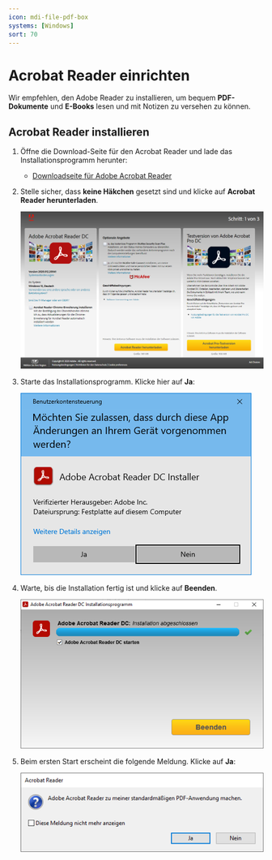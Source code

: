 ```yaml
---
icon: mdi-file-pdf-box
systems: [Windows]
sort: 70
---
```


# Acrobat Reader einrichten



Wir empfehlen, den Adobe Reader zu installieren, um bequem **PDF-Dokumente** und **E-Books** lesen und mit Notizen zu versehen zu können.

## Acrobat Reader installieren

1. Öffne die Download-Seite für den Acrobat Reader und lade das Installationsprogramm herunter:

   - [Downloadseite für Adobe Acrobat Reader](https://get.adobe.com/reader/)

2. Stelle sicher, dass **keine Häkchen** gesetzt sind und klicke auf **Acrobat Reader herunterladen**.

   ![](./acrobat-1.png)

3. Starte das Installationsprogramm. Klicke hier auf **Ja**:

   ![](./acrobat-2.png)

4. Warte, bis die Installation fertig ist und klicke auf **Beenden**.

   ![](./acrobat-3.png)

5. Beim ersten Start erscheint die folgende Meldung. Klicke auf **Ja**:

   ![](./acrobat-4.png)
